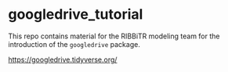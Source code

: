 # googledrive_tutorial
This repo contains material for the RIBBiTR modeling team for the introduction of the `googledrive` package. 

https://googledrive.tidyverse.org/
